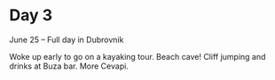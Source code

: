 # Day 3

June 25 – Full day in Dubrovnik

Woke up early to go on a kayaking tour. Beach cave! Cliff jumping and drinks at Buza bar. More Cevapi.

